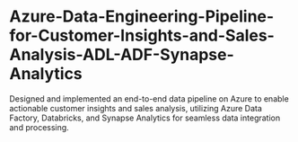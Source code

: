 # Azure-Data-Engineering-Pipeline-for-Customer-Insights-and-Sales-Analysis-ADL-ADF-Synapse-Analytics
Designed and implemented an end-to-end data pipeline on Azure to enable actionable customer insights and sales analysis, utilizing Azure Data Factory, Databricks, and Synapse Analytics for seamless data integration and processing.
